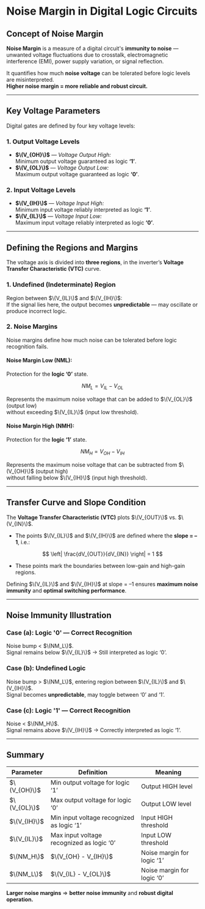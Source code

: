 
# Noise Margin in Digital Logic Circuits

##  Concept of Noise Margin

**Noise Margin** is a measure of a digital circuit's **immunity to noise** — unwanted voltage fluctuations due to crosstalk, electromagnetic interference (EMI), power supply variation, or signal reflection.

It quantifies how much **noise voltage** can be tolerated before logic levels are misinterpreted.   
**Higher noise margin = more reliable and robust circuit.**

---

## Key Voltage Parameters

Digital gates are defined by four key voltage levels:

### **1. Output Voltage Levels**
- **$\(V_{OH}\)$** — *Voltage Output High:*  
  Minimum output voltage guaranteed as logic **‘1’**.  
- **$\(V_{OL}\)$** — *Voltage Output Low:*  
  Maximum output voltage guaranteed as logic **‘0’**.  

### **2. Input Voltage Levels**
- **$\(V_{IH}\)$** — *Voltage Input High:*  
  Minimum input voltage reliably interpreted as logic **‘1’**.  
- **$\(V_{IL}\)$** — *Voltage Input Low:*  
  Maximum input voltage reliably interpreted as logic **‘0’**.  

---

##  Defining the Regions and Margins

The voltage axis is divided into **three regions**,  in the inverter’s **Voltage Transfer Characteristic (VTC)** curve.

### **1. Undefined (Indeterminate) Region**
Region between $\(V_{IL}\)$ and $\(V_{IH}\)$:  
If the signal lies here, the output becomes **unpredictable** — may oscillate or produce incorrect logic.


### **2. Noise Margins**

Noise margins define how much noise can be tolerated before logic recognition fails.

#### **Noise Margin Low (NML):**
Protection for the **logic ‘0’** state.

$$
NM_L = V_{IL} - V_{OL}
$$

Represents the maximum noise voltage that can be added to $\(V_{OL}\)$ (output low)  
without exceeding $\(V_{IL}\)$ (input low threshold).


#### **Noise Margin High (NMH):**
Protection for the **logic ‘1’** state.

$$
NM_H = V_{OH} - V_{IH}
$$

Represents the maximum noise voltage that can be subtracted from $\(V_{OH}\)$ (output high)  
without falling below $\(V_{IH}\)$ (input high threshold).

---

##  Transfer Curve and Slope Condition

The **Voltage Transfer Characteristic (VTC)** plots $\(V_{OUT}\)$ vs. $\(V_{IN}\)$.

- The points $\(V_{IL}\)$ and $\(V_{IH}\)$ are defined where the **slope = –1**, i.e.:
  
$$
\left| \frac{dV_{OUT}}{dV_{IN}} \right| = 1
$$

- These points mark the boundaries between low-gain and high-gain regions.

Defining $\(V_{IL}\)$ and $\(V_{IH}\)$ at slope = –1 ensures **maximum noise immunity** and **optimal switching performance**.

---

##  Noise Immunity Illustration

### **Case (a): Logic '0' — Correct Recognition**
Noise bump < $\(NM_L\)$.  
Signal remains below $\(V_{IL}\)$ → Still interpreted as logic ‘0’.

### **Case (b): Undefined Logic**
Noise bump > $\(NM_L\)$, entering region between $\(V_{IL}\)$ and $\(V_{IH}\)$.  
Signal becomes **unpredictable**, may toggle between ‘0’ and ‘1’.

### **Case (c): Logic '1' — Correct Recognition**
Noise < $\(NM_H\)$.  
Signal remains above $\(V_{IH}\)$ → Correctly interpreted as logic ‘1’.

---

##  Summary

| Parameter | Definition | Meaning |
|------------|-------------|----------|
| $\(V_{OH}\)$ | Min output voltage for logic ‘1’ | Output HIGH level |
| $\(V_{OL}\)$ | Max output voltage for logic ‘0’ | Output LOW level |
| $\(V_{IH}\)$ | Min input voltage recognized as logic ‘1’ | Input HIGH threshold |
| $\(V_{IL}\)$ | Max input voltage recognized as logic ‘0’ | Input LOW threshold |
| $\(NM_H\)$ | $\(V_{OH} - V_{IH}\)$ | Noise margin for logic ‘1’ |
| $\(NM_L\)$ | $\(V_{IL} - V_{OL}\)$ | Noise margin for logic ‘0’ |

**Larger noise margins** ⇒ **better noise immunity** and **robust digital operation.**
